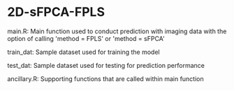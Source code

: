 # 2D-sFPCA-FPLS

main.R: Main function used to conduct prediction with imaging data with the option of calling 'method = FPLS' or 'method = sFPCA'

train_dat: Sample dataset used for training the model 

test_dat: Sample dataset used for testing for prediction performance 

ancillary.R: Supporting functions that are called within main function





